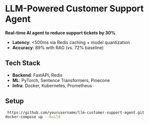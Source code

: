 # LLM-Powered Customer Support Agent  

**Real-time AI agent to reduce support tickets by 30%**.  
- **Latency**: <500ms via Redis caching + model quantization  
- **Accuracy**: 89% with RAG (vs. 72% baseline)  

## Tech Stack  
- **Backend**: FastAPI, Redis  
- **ML**: PyTorch, Sentence Transformers, Pinecone  
- **Infra**: Docker, Kubernetes, Prometheus  

## Setup  
```bash  
 https://github.com/yourusername/llm-customer-support-agent.git  
docker-compose up --build  
